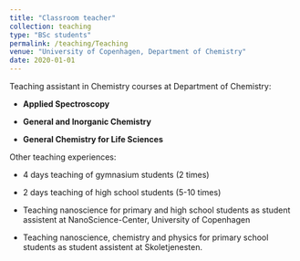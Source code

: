 ```yaml
---
title: "Classroom teacher"
collection: teaching
type: "BSc students"
permalink: /teaching/Teaching
venue: "University of Copenhagen, Department of Chemistry"
date: 2020-01-01
---
```


Teaching assistant in Chemistry courses at Department of Chemistry:

* **Applied Spectroscopy**

* **General and Inorganic Chemistry**

* **General Chemistry for Life Sciences**


Other teaching experiences:

* 4 days teaching of gymnasium students (2 times) 

* 2 days teaching of high school students (5-10 times) 

* Teaching nanoscience for primary and high school students as student assistent at NanoScience-Center, University of Copenhagen

* Teaching nanoscience, chemistry and physics for primary school students as student assistent at Skoletjenesten.